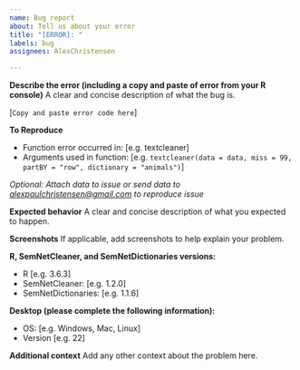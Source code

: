 ```yaml
---
name: Bug report
about: Tell us about your error
title: "[ERROR]: "
labels: bug
assignees: AlexChristensen

---
```


<!--- Please replace information in the [square brackets] and delete the brackets -->

**Describe the error (including a copy and paste of error from your R console)**
A clear and concise description of what the bug is.

[`Copy and paste error code here`]

**To Reproduce**
- Function error occurred in: [e.g. textcleaner]
- Arguments used in function:  [e.g. `textcleaner(data = data, miss = 99, partBY = "row", dictionary = "animals")`]

*Optional: Attach data to issue or send data to alexpaulchristensen@gmail.com to reproduce issue*

**Expected behavior**
A clear and concise description of what you expected to happen.

**Screenshots**
If applicable, add screenshots to help explain your problem.

**R, SemNetCleaner, and SemNetDictionaries versions:**
- R [e.g. 3.6.3]
- SemNetCleaner: [e.g. 1.2.0]
- SemNetDictionaries: [e.g. 1.1.6]

**Desktop (please complete the following information):**
 - OS: [e.g. Windows, Mac, Linux]
 - Version [e.g. 22]

**Additional context**
Add any other context about the problem here.
